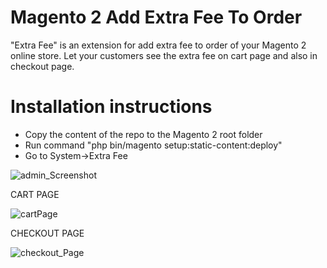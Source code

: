 Magento 2 Add Extra Fee To Order
==============================

"Extra Fee" is an extension for add extra fee to order of your Magento 2 online store. Let your customers see the extra fee on cart page and also in checkout page.

Installation instructions
=========================

* Copy the content of the repo to the Magento 2 root folder
* Run command "php bin/magento setup:static-content:deploy"
* Go to System->Extra Fee

<img src="https://preview.ibb.co/fcK6fa/admin_Screenshot.png" alt="admin_Screenshot" border="0"/>

CART PAGE

<img src="https://preview.ibb.co/j0R8tv/cartPage.png" alt="cartPage" border="0"/>

CHECKOUT PAGE

<img src="https://preview.ibb.co/esZuYv/checkout_Page.png" alt="checkout_Page" border="0"/>
